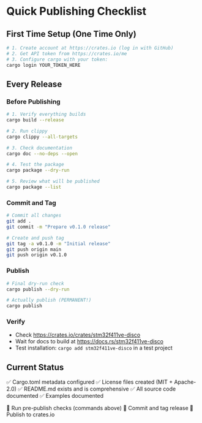 # Quick Publishing Checklist

## First Time Setup (One Time Only)

```bash
# 1. Create account at https://crates.io (log in with GitHub)
# 2. Get API token from https://crates.io/me
# 3. Configure cargo with your token:
cargo login YOUR_TOKEN_HERE
```

## Every Release

### Before Publishing

```bash
# 1. Verify everything builds
cargo build --release

# 2. Run clippy
cargo clippy --all-targets

# 3. Check documentation
cargo doc --no-deps --open

# 4. Test the package
cargo package --dry-run

# 5. Review what will be published
cargo package --list
```

### Commit and Tag

```bash
# Commit all changes
git add .
git commit -m "Prepare v0.1.0 release"

# Create and push tag
git tag -a v0.1.0 -m "Initial release"
git push origin main
git push origin v0.1.0
```

### Publish

```bash
# Final dry-run check
cargo publish --dry-run

# Actually publish (PERMANENT!)
cargo publish
```

### Verify

- Check https://crates.io/crates/stm32f411ve-disco
- Wait for docs to build at https://docs.rs/stm32f411ve-disco
- Test installation: `cargo add stm32f411ve-disco` in a test project

## Current Status

✅ Cargo.toml metadata configured
✅ License files created (MIT + Apache-2.0)
✅ README.md exists and is comprehensive
✅ All source code documented
✅ Examples documented

🔲 Run pre-publish checks (commands above)
🔲 Commit and tag release
🔲 Publish to crates.io
